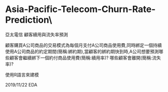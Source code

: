 # Asia-Pacific-Telecom-Churn-Rate-Prediction\
亞太電信 顧客續用與流失率預測

顧客購買A公司商品的交易模式為每個月支付A公司商品使用費,同時綁定一個持續使用A公司商品的約定期間(簡稱:綁約期),當顧客的綁約期快到時,A公司想要預測哪些顧客會繼續綁下一個約付商品使用費(簡稱:續用率)? 哪些顧客會離開(簡稱:流失率)? 

使用R語言來建模

2019/11/22
EDA

